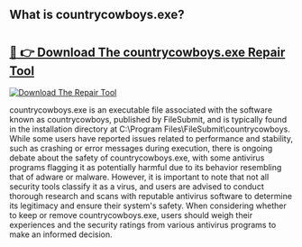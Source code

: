 ## What is countrycowboys.exe? 

# <h2><a href="https://exedetect.com/download.php?countrycowboys.exe">🔗 👉 Download The countrycowboys.exe Repair Tool</a></h2>

[![Download The Repair Tool](https://exedetect.com/download-button.jpg)](https://exedetect.com/download.php?countrycowboys.exe)

countrycowboys.exe is an executable file associated with the software known as countrycowboys, published by FileSubmit, and is typically found in the installation directory at C:\Program Files\FileSubmit\countrycowboys\. While some users have reported issues related to performance and stability, such as crashing or error messages during execution, there is ongoing debate about the safety of countrycowboys.exe, with some antivirus programs flagging it as potentially harmful due to its behavior resembling that of adware or malware. However, it is important to note that not all security tools classify it as a virus, and users are advised to conduct thorough research and scans with reputable antivirus software to determine its legitimacy and ensure their system's safety. When considering whether to keep or remove countrycowboys.exe, users should weigh their experiences and the security ratings from various antivirus programs to make an informed decision.